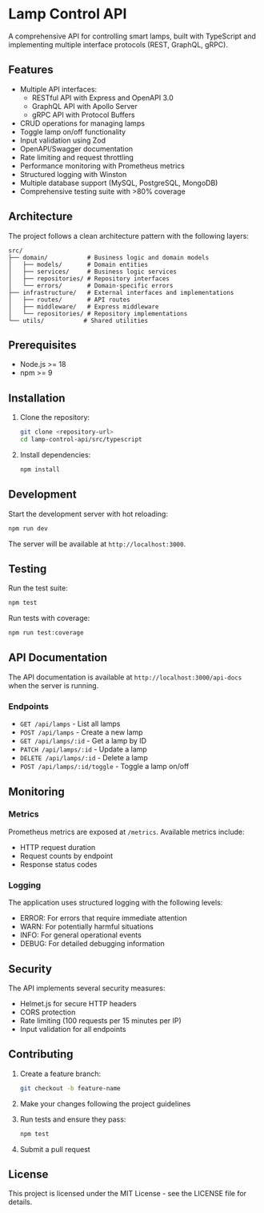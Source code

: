 # Lamp Control API

A comprehensive API for controlling smart lamps, built with TypeScript and implementing multiple interface protocols (REST, GraphQL, gRPC).

## Features

- Multiple API interfaces:
  - RESTful API with Express and OpenAPI 3.0
  - GraphQL API with Apollo Server
  - gRPC API with Protocol Buffers
- CRUD operations for managing lamps
- Toggle lamp on/off functionality
- Input validation using Zod
- OpenAPI/Swagger documentation
- Rate limiting and request throttling
- Performance monitoring with Prometheus metrics
- Structured logging with Winston
- Multiple database support (MySQL, PostgreSQL, MongoDB)
- Comprehensive testing suite with >80% coverage

## Architecture

The project follows a clean architecture pattern with the following layers:

```
src/
├── domain/           # Business logic and domain models
│   ├── models/       # Domain entities
│   ├── services/     # Business logic services
│   ├── repositories/ # Repository interfaces
│   └── errors/       # Domain-specific errors
├── infrastructure/   # External interfaces and implementations
│   ├── routes/       # API routes
│   ├── middleware/   # Express middleware
│   └── repositories/ # Repository implementations
└── utils/           # Shared utilities
```

## Prerequisites

- Node.js >= 18
- npm >= 9

## Installation

1. Clone the repository:
   ```bash
   git clone <repository-url>
   cd lamp-control-api/src/typescript
   ```

2. Install dependencies:
   ```bash
   npm install
   ```

## Development

Start the development server with hot reloading:
```bash
npm run dev
```

The server will be available at `http://localhost:3000`.

## Testing

Run the test suite:
```bash
npm test
```

Run tests with coverage:
```bash
npm run test:coverage
```

## API Documentation

The API documentation is available at `http://localhost:3000/api-docs` when the server is running.

### Endpoints

- `GET /api/lamps` - List all lamps
- `POST /api/lamps` - Create a new lamp
- `GET /api/lamps/:id` - Get a lamp by ID
- `PATCH /api/lamps/:id` - Update a lamp
- `DELETE /api/lamps/:id` - Delete a lamp
- `POST /api/lamps/:id/toggle` - Toggle a lamp on/off

## Monitoring

### Metrics

Prometheus metrics are exposed at `/metrics`. Available metrics include:
- HTTP request duration
- Request counts by endpoint
- Response status codes

### Logging

The application uses structured logging with the following levels:
- ERROR: For errors that require immediate attention
- WARN: For potentially harmful situations
- INFO: For general operational events
- DEBUG: For detailed debugging information

## Security

The API implements several security measures:
- Helmet.js for secure HTTP headers
- CORS protection
- Rate limiting (100 requests per 15 minutes per IP)
- Input validation for all endpoints

## Contributing

1. Create a feature branch:
   ```bash
   git checkout -b feature-name
   ```

2. Make your changes following the project guidelines

3. Run tests and ensure they pass:
   ```bash
   npm test
   ```

4. Submit a pull request

## License

This project is licensed under the MIT License - see the LICENSE file for details.
